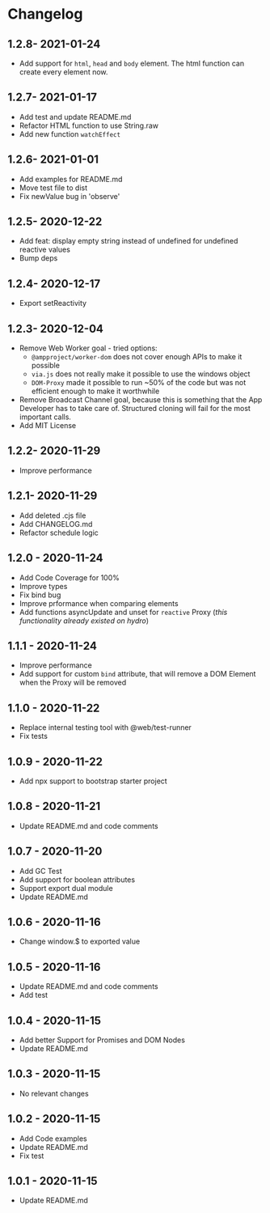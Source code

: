 # Changelog

## 1.2.8- 2021-01-24

- Add support for `html`, `head` and `body` element. The html function can create every element now.

## 1.2.7- 2021-01-17

- Add test and update README.md
- Refactor HTML function to use String.raw
- Add new function `watchEffect`

## 1.2.6- 2021-01-01

- Add examples for README.md
- Move test file to dist
- Fix newValue bug in 'observe'

## 1.2.5- 2020-12-22

- Add feat: display empty string instead of undefined for undefined reactive values
- Bump deps

## 1.2.4- 2020-12-17

- Export setReactivity

## 1.2.3- 2020-12-04

- Remove Web Worker goal - tried options:
  - `@ampproject/worker-dom` does not cover enough APIs to make it possible
  - `via.js` does not really make it possible to use the windows object
  - `DOM-Proxy` made it possible to run ~50% of the code but was not efficient enough to make it worthwhile
- Remove Broadcast Channel goal, because this is something that the App Developer has to take care of. Structured cloning will fail for the most important calls.
- Add MIT License

## 1.2.2- 2020-11-29

- Improve performance

## 1.2.1- 2020-11-29

- Add deleted .cjs file
- Add CHANGELOG.md
- Refactor schedule logic

## 1.2.0 - 2020-11-24

- Add Code Coverage for 100%
- Improve types
- Fix bind bug
- Improve prformance when comparing elements
- Add functions asyncUpdate and unset for `reactive` Proxy (<em>this functionality already existed on hydro</em>)

## 1.1.1 - 2020-11-24

- Improve performance
- Add support for custom `bind` attribute, that will remove a DOM Element when the Proxy will be removed

## 1.1.0 - 2020-11-22

- Replace internal testing tool with @web/test-runner
- Fix tests

## 1.0.9 - 2020-11-22

- Add npx support to bootstrap starter project

## 1.0.8 - 2020-11-21

- Update README.md and code comments

## 1.0.7 - 2020-11-20

- Add GC Test
- Add support for boolean attributes
- Support export dual module
- Update README.md

## 1.0.6 - 2020-11-16

- Change window.$ to exported value

## 1.0.5 - 2020-11-16

- Update README.md and code comments
- Add test

## 1.0.4 - 2020-11-15

- Add better Support for Promises and DOM Nodes
- Update README.md

## 1.0.3 - 2020-11-15

- No relevant changes

## 1.0.2 - 2020-11-15

- Add Code examples
- Update README.md
- Fix test

## 1.0.1 - 2020-11-15

- Update README.md
